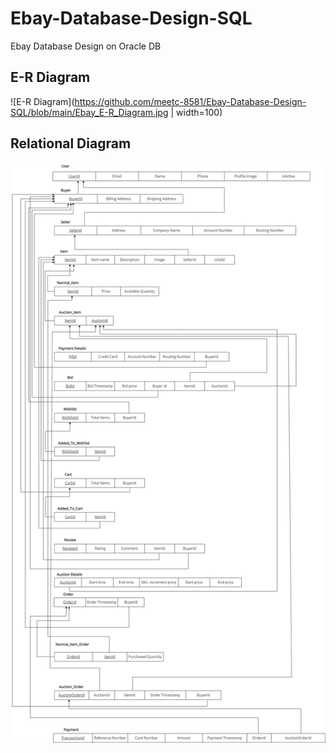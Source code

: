 # Ebay-Database-Design-SQL
Ebay Database Design on Oracle DB

## E-R Diagram 
<!-- ![alt text](https://github.com/meetc-8581/Ebay-Database-Design-SQL/blob/main/Ebay_E-R_Diagram.jpg?raw=true) -->
![E-R Diagram](https://github.com/meetc-8581/Ebay-Database-Design-SQL/blob/main/Ebay_E-R_Diagram.jpg | width=100)

## Relational Diagram
![Relational Diagram](https://github.com/meetc-8581/Ebay-Database-Design-SQL/blob/main/relational-normalized.jpg?raw=true)
